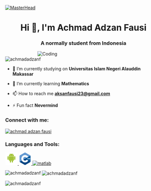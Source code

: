 [![MasterHead](https://mir-s3-cdn-cf.behance.net/project_modules/1400/34220e95746151.5e9ecde696cb0.gif)](https://rishavchanda.io)

<h1 align="center">Hi 👋, I'm Achmad Adzan Fausi</h1>
<h3 align="center">A normally student from Indonesia</h3>
<img align="right" alt="Coding" width="400" src="https://camo.githubusercontent.com/40165a147c3dcea0fa1db780bb533fc5f98546ccfb9d5d05ddb2f429277f5348/68747470733a2f2f616e616c7974696373696e6469616d61672e636f6d2f77702d636f6e74656e742f75706c6f6164732f323031382f31322f646576656c6f7065722d6472696262626c652e676966">

<p align="left"> <img src="https://komarev.com/ghpvc/?username=achmadadzanf&label=Profile%20views&color=0e75b6&style=flat" alt="achmadadzanf" /> </p>

- 🔭 I’m currently studying on **Universitas Islam Negeri Alauddin Makassar**

- 🌱 I’m currently learning **Mathematics**

- 📫 How to reach me **aksanfausi23@gmail.com**

- ⚡ Fun fact **Nevermind**

<h3 align="left">Connect with me:</h3>
<p align="left">
<a href="https://www.youtube.com/c/achmad adzan fausi" target="blank"><img align="center" src="https://raw.githubusercontent.com/rahuldkjain/github-profile-readme-generator/master/src/images/icons/Social/youtube.svg" alt="achmad adzan fausi" height="30" width="40" /></a>
</p>

<h3 align="left">Languages and Tools:</h3>
<p align="left"> <a href="https://developer.android.com" target="_blank" rel="noreferrer"> <img src="https://raw.githubusercontent.com/devicons/devicon/master/icons/android/android-original-wordmark.svg" alt="android" width="40" height="40"/> </a> <a href="https://www.w3schools.com/cpp/" target="_blank" rel="noreferrer"> <img src="https://raw.githubusercontent.com/devicons/devicon/master/icons/cplusplus/cplusplus-original.svg" alt="cplusplus" width="40" height="40"/> </a> <a href="https://www.mathworks.com/" target="_blank" rel="noreferrer"> <img src="https://upload.wikimedia.org/wikipedia/commons/2/21/Matlab_Logo.png" alt="matlab" width="40" height="40"/> </a> </p>

<p><img align="left" src="https://github-readme-stats.vercel.app/api/top-langs?username=achmadadzanf&show_icons=true&locale=en&layout=compact" alt="achmadadzanf" /></p>

<p>&nbsp;<img align="center" src="https://github-readme-stats.vercel.app/api?username=achmadadzanf&show_icons=true&locale=en" alt="achmadadzanf" /></p>

<p><img align="center" src="https://github-readme-streak-stats.herokuapp.com/?user=achmadadzanf&" alt="achmadadzanf" /></p>
